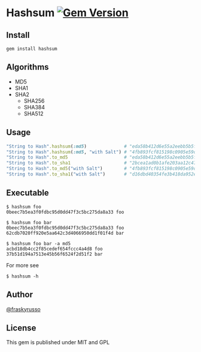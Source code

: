 # Hashsum [![Gem Version](https://badge.fury.io/rb/hashsum.png)](http://badge.fury.io/rb/hashsum)

## Install
```shell
gem install hashsum
```
## Algorithms

* MD5
* SHA1
* SHA2
  * SHA256
  * SHA384
  * SHA512

## Usage
```ruby
"String to Hash".hashsum(:md5)              # "eda58b412d6e55a2eebb5b5f731330bd"
"String to Hash".hashsum(:md5, "with Salt") # "4fb893fcf815198c0905e59d6685b5ec"
"String to Hash".to_md5                     # "eda58b412d6e55a2eebb5b5f731330bd"
"String to Hash".to_sha1                    # "2bcea1ad0b1afe203aa12c470bdf545df9ef5dfd"
"String to Hash".to_md5("with Salt")        # "4fb893fcf815198c0905e59d6685b5ec"
"String to Hash".to_sha1("with Salt")       # "d16dbd40354fe3b418da952e648f4eca37e05a78"
```
## Executable
```shell
$ hashsum foo
0beec7b5ea3f0fdbc95d0dd47f3c5bc275da8a33 foo
```
```shell
$ hashsum foo bar
0beec7b5ea3f0fdbc95d0dd47f3c5bc275da8a33 foo
62cdb7020ff920e5aa642c3d4066950dd1f01f4d bar
```
```shell
$ hashsum foo bar -a md5
acbd18db4cc2f85cedef654fccc4a4d8 foo
37b51d194a7513e45b56f6524f2d51f2 bar
```
For more see
```shell
$ hashsum -h
```
## Author

[@fraskyrusso](http://twitter.com/fraskyrusso)

## License

This gem is published under MIT and GPL
